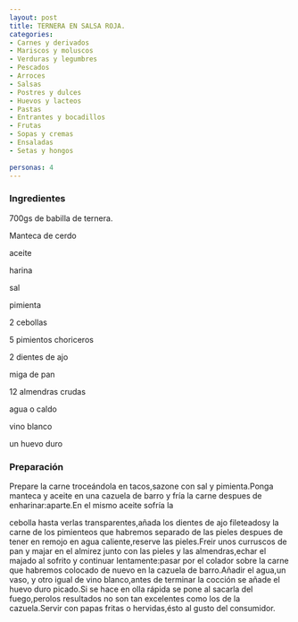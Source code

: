 ```yaml
---
layout: post
title: TERNERA EN SALSA ROJA.
categories:
- Carnes y derivados
- Mariscos y moluscos
- Verduras y legumbres
- Pescados
- Arroces
- Salsas
- Postres y dulces
- Huevos y lacteos
- Pastas
- Entrantes y bocadillos
- Frutas
- Sopas y cremas
- Ensaladas
- Setas y hongos
 
personas: 4 
---
```

<h3>Ingredientes</h3>
700gs de babilla de ternera.

Manteca de cerdo

aceite

harina

sal

pimienta

2 cebollas

5 pimientos choriceros

2 dientes de ajo

miga de pan

12 almendras crudas

agua o caldo

vino blanco

un huevo duro

<h3>Preparación</h3>
Prepare la carne troceándola en tacos,sazone con sal y pimienta.Ponga manteca y aceite en una cazuela de barro y fría la carne despues de enharinar:aparte.En el mismo aceite sofría la

cebolla hasta verlas transparentes,añada los dientes de ajo fileteadosy la carne de los pimienteos que habremos separado de las pieles despues de tener en remojo en agua caliente,reserve las pieles.Freir unos curruscos de pan y majar en el almirez junto con las pieles y las almendras,echar el majado al sofrito y continuar lentamente:pasar por el colador sobre la carne que habremos colocado de nuevo en la cazuela de barro.Añadir el agua,un vaso, y otro igual de vino blanco,antes de terminar la cocción se añade el huevo duro picado.Si se hace en olla rápida se pone al sacarla del fuego,perolos resultados no son tan excelentes como los de la cazuela.Servir con papas fritas o hervidas,ésto al gusto del consumidor.


